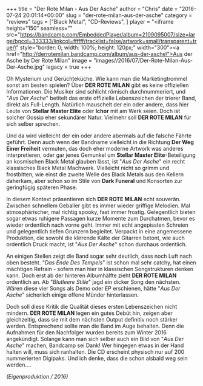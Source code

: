 +++
title = "Der Rote Milan - Aus Der Asche"
author = "Chris"
date = "2016-07-24 20:01:14+00:00"
slug = "der-rote-milan-aus-der-asche"
category = "reviews"
tags = ["Black Metal", "CD-Reviews", ]
player = "<iframe height=\"150\" seamless=\"\" src=\"https://bandcamp.com/EmbeddedPlayer/album=2109095007/size=large/bgcol=333333/linkcol=ffffff/tracklist=false/artwork=small/transparent=true/\" style=\"border: 0; width: 100%; height: 120px;\" width=\"300\"><a href=\"http://derrotemilan.bandcamp.com/album/aus-der-asche\">Aus der Asche by Der Rote Milan</a></iframe>"
image = "images//2016/07/Der-Rote-Milan-Aus-Der-Asche.jpg"
legacy = true
+++

Oh Mysterium und Gerüchteküche. Wie kann man die Marketingtrommel sonst am besten spielen? Über **DER ROTE MILAN** gibt es keine offiziellen Informationen. Die Musiker sind schlicht römisch durchnummeriert, und "_Aus Der Asche_" betitelt das erste offizielle Lebenszeichen der trierer Band, direkt als Full-Length. Natürlich mauschelt der ein oder andere, dass hier Leute von **Stellar Master Elite** oder **Ichor** mit am Werk seien. Doch ist solcher Gossip eher sekundärer Natur. Vielmehr soll **DER ROTE MILAN** für sich selber sprechen.

Und da wird vielleicht der ein oder andere abermals auf die falsche Fährte geführt. Denn auch wenn der Bandname vielleicht in die Richtung **Der Weg Einer Freiheit** vermuten, das doch eher moderne Artwork was anderes interpretieren, oder gar jenes Gemunkel um **Stellar Master Elite**-Beteiligung an kosmischen Black Metal glauben lässt, ist "_Aus Der Asche_" ein recht klassisches Black Metal Machwerk. Vielleicht nicht so grimm und frostbitten, wie einst die zweite Welle des Black Metals aus den Kellern daherkam, aber schon so im Stile von **Dark Funeral** und Konsorten zur geringfügig späteren Phase.

In diesem Kontext präsentieren sich **DER ROTE MILAN** echt souverän. Zwischen schnellem Geballer gibt es immer wieder griffige Melodien. Mal atmosphärischer, mal richtig spooky, fast immer frostig. Gelegentlich bieten sogar etwas ruhigere Passagen kurze Momente zum Durchatmen, bevor es wieder ordentlich nach vorne geht. Immer mit echt angepissten Schreien und gelegentlich tiefen Grunzern begleitet. Verpackt in eine angemessene Produktion, die sowohl die klirrende Kälte der Gitarren betont, wie auch ordentlich Druck macht, ist "_Aus Der Asche_" schon durchaus ordentlich.

An einigen Stellen zeigt die Band sogar sehr deutlich, dass noch Luft nach oben besteht. "_Das Ende Des Tempels_" ist schon mal sehr catchy, hat einen mächtigen Refrain - sofern man hier in klassischen Songstrukturen denken kann. Doch erst ab der hinteren Albumhälfte zieht **DER ROTE MILAN** ordentlich an. Ab "_Blutleere Stille_" jagd ein dicker Song den nächsten. Wären diese vier Songs als Demo oder EP erschienen, hätte "_Aus Der Asche_" sicherlich einige offene Münder hinterlassen.

Doch soll diese Kritik die Qualität dieses ersten Lebenszeichen nicht mindern. **DER ROTE MILAN** legen ein gutes Debüt hin, zeigen aber gleichzeitig, dass sie mit dem nächsten Output definitiv noch stärker werden. Entsprechend sollte man die Band im Auge behalten. Denn die Aufnahmen für den Nachfolger wurden bereits zum Winter 2016 angekündigt. Solange kann man sich selber auch ein Bild von "_Aus Der Asche_" machen, Bandcamp sei Dank! Wer hingegen etwas in der Hand halten will, muss sich ranhalten. Die CD erscheint physisch nur auf 200 nummerierten Digipaks. Und ich denke, dass die schon alsbald weg sein werden....

_(Eigenproduktion / 2016)_


